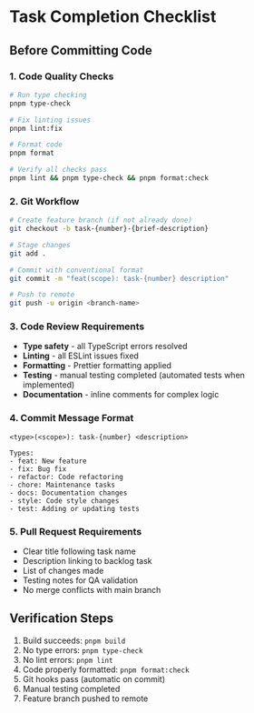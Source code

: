 # Task Completion Checklist

## Before Committing Code

### 1. Code Quality Checks

```bash
# Run type checking
pnpm type-check

# Fix linting issues
pnpm lint:fix

# Format code
pnpm format

# Verify all checks pass
pnpm lint && pnpm type-check && pnpm format:check
```

### 2. Git Workflow

```bash
# Create feature branch (if not already done)
git checkout -b task-{number}-{brief-description}

# Stage changes
git add .

# Commit with conventional format
git commit -m "feat(scope): task-{number} description"

# Push to remote
git push -u origin <branch-name>
```

### 3. Code Review Requirements

- **Type safety** - all TypeScript errors resolved
- **Linting** - all ESLint issues fixed
- **Formatting** - Prettier formatting applied
- **Testing** - manual testing completed (automated tests when implemented)
- **Documentation** - inline comments for complex logic

### 4. Commit Message Format

```
<type>(<scope>): task-{number} <description>

Types:
- feat: New feature
- fix: Bug fix
- refactor: Code refactoring
- chore: Maintenance tasks
- docs: Documentation changes
- style: Code style changes
- test: Adding or updating tests
```

### 5. Pull Request Requirements

- Clear title following task name
- Description linking to backlog task
- List of changes made
- Testing notes for QA validation
- No merge conflicts with main branch

## Verification Steps

1. Build succeeds: `pnpm build`
2. No type errors: `pnpm type-check`
3. No lint errors: `pnpm lint`
4. Code properly formatted: `pnpm format:check`
5. Git hooks pass (automatic on commit)
6. Manual testing completed
7. Feature branch pushed to remote
